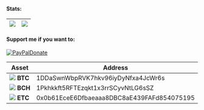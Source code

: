 #### Stats:
| <img align="center" src="https://github-readme-stats.vercel.app/api?username=bleachdev&show_icons=true&theme=github_dark&custom_title=Stats"/> | <img align="center" src="https://github-readme-stats.vercel.app/api/top-langs/?username=bleachdev&show_icons=true&layout=compact&theme=github_dark"/> |
| ------------- | ------------- |

#### Support me if you want to:
[![PayPalDonate](https://img.shields.io/badge/Donate-PayPal-red.svg)](https://www.paypal.com/donate/?hosted_button_id=7JVS9ARLQZDVG)

| Asset | Address |
| ------------- | ------------- |
| ![](https://raw.githubusercontent.com/ErikThiart/cryptocurrency-icons/master/16/bitcoin.png) <b>BTC</b> | 1DDaSwnWbpRVK7hkv96iyDyNfxa4JcWr6s 
| ![](https://raw.githubusercontent.com/ErikThiart/cryptocurrency-icons/master/16/bitcoin-cash.png) <b>BCH</b> | 1Pkhkkft5RFTEzqkt1x3rrSCyvNtLG6sSZ 
| ![](https://raw.githubusercontent.com/ErikThiart/cryptocurrency-icons/master/16/ethereum-classic.png) <b>ETC</b> | 0x0b61EceE6Dfbaeaaa8DBC8aE439FAFd854075195 |
